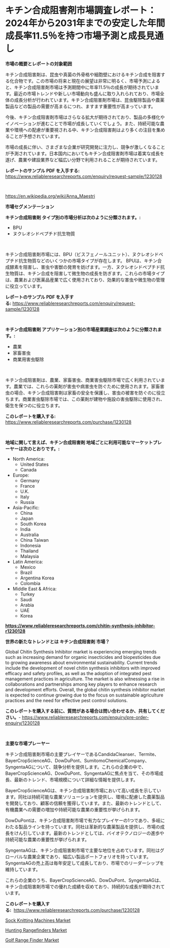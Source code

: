 <p><h1>キチン合成阻害剤市場調査レポート：2024年から2031年までの安定した年間成長率11.5％を持つ市場予測と成長見通し</h1></p><p><strong>市場の概要とレポートの対象範囲</strong></p>
<p><p>キチン合成阻害剤は、昆虫や真菌の外骨格や細胞壁におけるキチン合成を阻害する化合物です。この市場の将来と現在の展望は非常に明るく、市場予測によると、キチン合成阻害剤市場は予測期間中に年率11.5％の成長が期待されています。最近の市場トレンドや新しい市場動向も盛んに取り入れられており、市場全体の成長分析が行われています。キチン合成阻害剤市場は、昆虫駆除製品や農薬製品などの製品の需要が高まるにつれ、ますます重要性が高まっています。</p><p>今後、キチン合成阻害剤市場はさらなる拡大が期待されており、製品の多様化やイノベーションが進むことで市場が成長していくでしょう。また、持続可能な農業や環境への配慮が重要視される中、キチン合成阻害剤はより多くの注目を集めることが予想されています。</p><p>市場の成長に伴い、さまざまな企業が研究開発に注力し、競争が激しくなることが予測されています。日本国内においてもキチン合成阻害剤市場は着実な成長を遂げ、農業や建設業界など幅広い分野で利用されることが期待されています。</p></p>
<p><strong>レポートのサンプル PDF を入手する:</strong> <a href="https://www.reliableresearchreports.com/enquiry/request-sample/1230128">https://www.reliableresearchreports.com/enquiry/request-sample/1230128</a></p>
<p>&nbsp;</p>
<p><a href="https://en.wikipedia.org/wiki/Anna_Maestri">https://en.wikipedia.org/wiki/Anna_Maestri</a></p>
<p><strong>市場セグメンテーション</strong></p>
<p><strong>キチン合成阻害剤 タイプ別の市場分析は次のように分類されます。:</strong></p>
<p><ul><li>BPU</li><li>ヌクレオシドペプチド抗生物質</li></ul></p>
<p>&nbsp;</p>
<p><p>キチン合成阻害剤市場には、BPU（ビスフェノールユニット）、ヌクレオシドペプチド抗生物質などのいくつかの市場タイプが存在します。 BPUは、キチン合成酵素を阻害し、害虫や害獣の発育を妨げます。一方、ヌクレオシドペプチド抗生物質は、キチン合成を阻害して微生物の成長を防ぎます。これらの市場タイプは、農業および医薬品産業で広く使用されており、効果的な害虫や微生物の管理に役立っています。</p></p>
<p><strong>レポートのサンプル PDF を入手する:</strong>&nbsp;<a href="https://www.reliableresearchreports.com/enquiry/request-sample/1230128">https://www.reliableresearchreports.com/enquiry/request-sample/1230128</a></p>
<p>&nbsp;</p>
<p><strong> キチン合成阻害剤 アプリケーション別の市場産業調査は次のように分類されます。:</strong></p>
<p><ul><li>農業</li><li>家畜害虫</li><li>商業用害虫駆除</li></ul></p>
<p>&nbsp;</p>
<p><p>キチン合成阻害剤は、農業、家畜害虫、商業害虫駆除市場で広く利用されています。農業では、これらの薬剤が害虫や病害虫を防ぐために使用されます。家畜害虫の場合、キチン合成阻害剤は家畜の安全を保護し、害虫の被害を防ぐのに役立ちます。商業害虫駆除市場では、この薬剤が建物や施設の害虫駆除に使用され、衛生を保つのに役立ちます。</p></p>
<p><strong>このレポートを購入する:</strong>&nbsp; <a href="https://www.reliableresearchreports.com/purchase/1230128">https://www.reliableresearchreports.com/purchase/1230128</a></p>
<p>&nbsp;</p>
<p><strong>地域に関して言えば、キチン合成阻害剤 地域ごとに利用可能なマーケットプレーヤーは次のとおりです。:</strong></p>
<p><ul>
    <li>
        North America:
        <ul>
            <li>United States</li>
            <li>Canada</li>
        </ul>
    </li>
    <li>
        Europe:
        <ul>
            <li>Germany</li>
            <li>France</li>
            <li>U.K.</li>
            <li>Italy</li>
            <li>Russia</li>
        </ul>
    </li>
    <li>
        Asia-Pacific:
        <ul>
            <li>China</li>
            <li>Japan</li>
            <li>South Korea</li>
            <li>India</li>
            <li>Australia</li>
            <li>China Taiwan</li>
            <li>Indonesia</li>
            <li>Thailand</li>
            <li>Malaysia</li>
        </ul>
    </li>
    <li>
        Latin America:
        <ul>
            <li>Mexico</li>
            <li>Brazil</li>
            <li>Argentina Korea</li>
            <li>Colombia</li>
        </ul>
    </li>
    <li>
        Middle East & Africa:
        <ul>
            <li>Turkey</li>
            <li>Saudi</li>
            <li>Arabia</li>
            <li>UAE</li>
            <li>Korea</li>
        </ul>
    </li>
    </ul></p>
<p><strong><a href="https://www.reliableresearchreports.com/chitin-synthesis-inhibitor-r1230128">https://www.reliableresearchreports.com/chitin-synthesis-inhibitor-r1230128</a></strong>&nbsp;</p>
<p><strong>世界の新たなトレンドとは キチン合成阻害剤 市場？</strong></p>
<p><p>Global Chitin Synthesis Inhibitor market is experiencing emerging trends such as increasing demand for organic insecticides and biopesticides due to growing awareness about environmental sustainability. Current trends include the development of novel chitin synthesis inhibitors with improved efficacy and safety profiles, as well as the adoption of integrated pest management practices in agriculture. The market is also witnessing a rise in collaborations and partnerships among key players to enhance research and development efforts. Overall, the global chitin synthesis inhibitor market is expected to continue growing due to the focus on sustainable agriculture practices and the need for effective pest control solutions.</p></p>
<p><strong>このレポートを購入する前に、質問がある場合は問い合わせるか、共有してください。</strong>- <a href="https://www.reliableresearchreports.com/enquiry/pre-order-enquiry/1230128">https://www.reliableresearchreports.com/enquiry/pre-order-enquiry/1230128</a></p>
<p>&nbsp;</p>
<p><strong>主要な市場プレーヤー</strong></p>
<p><p>キチン合成阻害剤市場の主要プレイヤーであるCandidaCleanser、Termite、BayerCropScienceAG、DowDuPont、SumitomoChemicalCompany、SyngentaAGについて、競争分析を提供します。これらの企業の中で、BayerCropScienceAG、DowDuPont、SyngentaAGに焦点を当て、その市場成長、最新のトレンド、市場規模について詳細な情報を提供します。</p><p>BayerCropScienceAGは、キチン合成阻害剤市場において高い成長を示しています。同社は持続可能な農業ソリューションを提供し、環境に配慮した農薬製品を開発しており、顧客の信頼を獲得しています。また、最新のトレンドとして、有機農業への需要の増加や持続可能な農業の重要性が挙げられます。</p><p>DowDuPontは、キチン合成阻害剤市場で有力なプレイヤーの1つであり、多岐にわたる製品ラインを持っています。同社は革新的な農薬製品を提供し、市場の成長をけん引しています。最新のトレンドとしては、バイオテクノロジーの進歩や持続可能な農業の重要性が挙げられます。</p><p>SyngentaAGは、キチン合成阻害剤市場で主要な地位を占めています。同社はグローバルな農業企業であり、幅広い製品ポートフォリオを持っています。SyngentaAGの売上高は毎年安定して成長しており、市場でのリーダーシップを維持しています。</p><p>これらの企業のうち、BayerCropScienceAG、DowDuPont、SyngentaAGは、キチン合成阻害剤市場での優れた成績を収めており、持続的な成長が期待されています。</p></p>
<p><strong>このレポートを購入する:</strong>&nbsp;&nbsp;<a href="https://www.reliableresearchreports.com/purchase/1230128">https://www.reliableresearchreports.com/purchase/1230128</a></p>
<p><p><a href="https://github.com/ChloeConn57/Market-Research-Report-List-1/blob/main/sock-knitting-machines-market.md">Sock Knitting Machines Market</a></p><p><a href="https://github.com/brittnycachero596/Market-Research-Report-List-1/blob/main/hunting-rangefinders-market.md">Hunting Rangefinders Market</a></p><p><a href="https://github.com/abigailsutherland7889/Market-Research-Report-List-1/blob/main/golf-range-finder-market.md">Golf Range Finder Market</a></p></p>